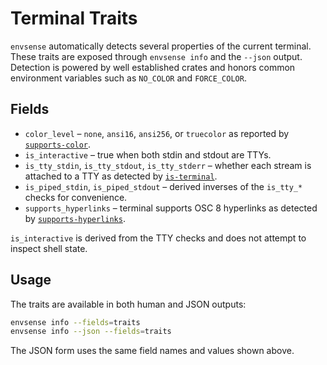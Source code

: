 # Terminal Traits

`envsense` automatically detects several properties of the current terminal.
These traits are exposed through `envsense info` and the `--json` output.
Detection is powered by well established crates and honors common environment
variables such as `NO_COLOR` and `FORCE_COLOR`.

## Fields

- `color_level` – `none`, `ansi16`, `ansi256`, or `truecolor` as reported by
  [`supports-color`](https://crates.io/crates/supports-color).
- `is_interactive` – true when both stdin and stdout are TTYs.
- `is_tty_stdin`, `is_tty_stdout`, `is_tty_stderr` – whether each stream is
  attached to a TTY as detected by
  [`is-terminal`](https://crates.io/crates/is-terminal).
- `is_piped_stdin`, `is_piped_stdout` – derived inverses of the `is_tty_*`
  checks for convenience.
- `supports_hyperlinks` – terminal supports OSC 8 hyperlinks as detected by
  [`supports-hyperlinks`](https://crates.io/crates/supports-hyperlinks).

`is_interactive` is derived from the TTY checks and does not attempt to inspect
shell state.

## Usage

The traits are available in both human and JSON outputs:

```bash
envsense info --fields=traits
envsense info --json --fields=traits
```

The JSON form uses the same field names and values shown above.
